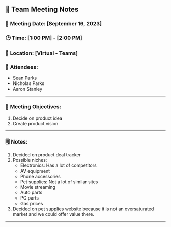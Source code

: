 ## 📝 **Team Meeting Notes**

### 📅 **Meeting Date**: [September 16, 2023]

### 🕒 **Time**: [1:00 PM] - [2:00 PM]

### 📍 **Location**: [Virtual - Teams]

### 📣 **Attendees**:
- Sean Parks
- Nicholas Parks
- Aaron Stanley

---

### 🎯 **Meeting Objectives**:

1. Decide on product idea
2. Create product vision

---

### 🗒️ **Notes**:
1. Decided on product deal tracker
2. Possible niches:
   - Electronics: Has a lot of competitors
   - AV equipment
   - Phone accessories
   - Pet supplies: Not a lot of similar sites
   - Movie streaming
   - Auto parts
   - PC parts
   - Gas prices
3. Decided on pet supplies website because it is not an oversaturated market and we could offer value there.


---
